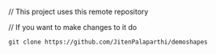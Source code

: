 // This project uses this remote repository

// If you want to make changes to it do 

```
git clone https://github.com/JitenPalaparthi/demoshapes
```
